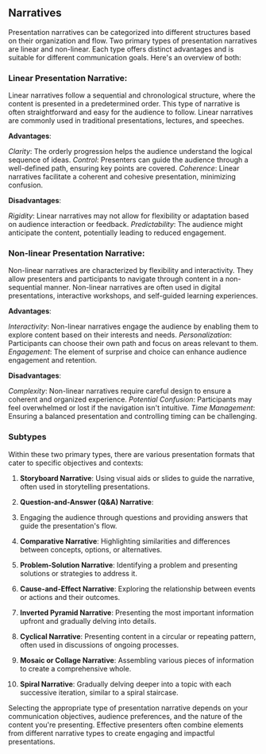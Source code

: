 ## Narratives
Presentation narratives can be categorized into different structures based on their organization and flow. Two primary types of presentation narratives are linear and non-linear. Each type offers distinct advantages and is suitable for different communication goals. Here's an overview of both:


### Linear Presentation Narrative:
Linear narratives follow a sequential and chronological structure, where the content is presented in a predetermined order. This type of narrative is often straightforward and easy for the audience to follow. Linear narratives are commonly used in traditional presentations, lectures, and speeches.

**Advantages**:

_Clarity_: The orderly progression helps the audience understand the logical sequence of ideas.
_Control_: Presenters can guide the audience through a well-defined path, ensuring key points are covered.
_Coherence_: Linear narratives facilitate a coherent and cohesive presentation, minimizing confusion.

**Disadvantages**:

_Rigidity_: Linear narratives may not allow for flexibility or adaptation based on audience interaction or feedback.
_Predictability_: The audience might anticipate the content, potentially leading to reduced engagement.

### Non-linear Presentation Narrative:
Non-linear narratives are characterized by flexibility and interactivity. They allow presenters and participants to navigate through content in a non-sequential manner. Non-linear narratives are often used in digital presentations, interactive workshops, and self-guided learning experiences.

**Advantages**:

_Interactivity_: Non-linear narratives engage the audience by enabling them to explore content based on their interests and needs.
_Personalization_: Participants can choose their own path and focus on areas relevant to them.
_Engagement_: The element of surprise and choice can enhance audience engagement and retention.

**Disadvantages**:

_Complexity_: Non-linear narratives require careful design to ensure a coherent and organized experience.
_Potential Confusion_: Participants may feel overwhelmed or lost if the navigation isn't intuitive.
_Time Management_: Ensuring a balanced presentation and controlling timing can be challenging.

### Subtypes
Within these two primary types, there are various presentation formats that cater to specific objectives and contexts:

1. **Storyboard Narrative**:
Using visual aids or slides to guide the narrative, often used in storytelling presentations.

2. **Question-and-Answer (Q&A) Narrative**: 
3. Engaging the audience through questions and providing answers that guide the presentation's flow.

4. **Comparative Narrative**: 
Highlighting similarities and differences between concepts, options, or alternatives.

5. **Problem-Solution Narrative**: 
Identifying a problem and presenting solutions or strategies to address it.

6. **Cause-and-Effect Narrative**: 
Exploring the relationship between events or actions and their outcomes.

7. **Inverted Pyramid Narrative**: 
Presenting the most important information upfront and gradually delving into details.

8. **Cyclical Narrative**: 
Presenting content in a circular or repeating pattern, often used in discussions of ongoing processes.

9. **Mosaic or Collage Narrative**: 
Assembling various pieces of information to create a comprehensive whole.

10. **Spiral Narrative**: 
Gradually delving deeper into a topic with each successive iteration, similar to a spiral staircase.

Selecting the appropriate type of presentation narrative depends on your communication objectives, audience preferences, and the nature of the content you're presenting. Effective presenters often combine elements from different narrative types to create engaging and impactful presentations.
